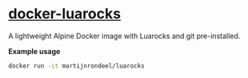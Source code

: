 # [docker-luarocks](https://hub.docker.com/r/martijnrondeel/luarocks/)
A lightweight Alpine Docker image with Luarocks and git pre-installed.

**Example usage**
```bash
docker run -it martijnrondeel/luarocks
```

